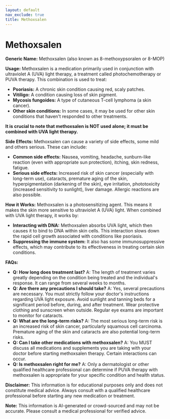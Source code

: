 ```yaml
---
layout: default
nav_exclude: true
title: Methoxsalen
---
```


# Methoxsalen

**Generic Name:** Methoxsalen (also known as 8-methoxypsoralen or 8-MOP)

**Usage:** Methoxsalen is a medication primarily used in conjunction with ultraviolet A (UVA) light therapy, a treatment called photochemotherapy or PUVA therapy.  This combination is used to treat:

* **Psoriasis:** A chronic skin condition causing red, scaly patches.
* **Vitiligo:** A condition causing loss of skin pigment.
* **Mycosis fungoides:** A type of cutaneous T-cell lymphoma (a skin cancer).
* **Other skin conditions:**  In some cases, it may be used for other skin conditions that haven't responded to other treatments.

**It is crucial to note that methoxsalen is NOT used alone; it must be combined with UVA light therapy.**


**Side Effects:**  Methoxsalen can cause a variety of side effects, some mild and others serious. These can include:

* **Common side effects:** Nausea, vomiting, headache, sunburn-like reaction (even with appropriate sun protection), itching, skin redness, fatigue.
* **Serious side effects:**  Increased risk of skin cancer (especially with long-term use), cataracts, premature aging of the skin,  hyperpigmentation (darkening of the skin),  eye irritation, phototoxicity (increased sensitivity to sunlight),  liver damage.  Allergic reactions are also possible.


**How it Works:** Methoxsalen is a photosensitizing agent. This means it makes the skin more sensitive to ultraviolet A (UVA) light. When combined with UVA light therapy, it works by:

* **Interacting with DNA:** Methoxsalen absorbs UVA light, which then causes it to bind to DNA within skin cells. This interaction slows down the rapid cell growth associated with conditions like psoriasis.
* **Suppressing the immune system:**  It also has some immunosuppressive effects, which may contribute to its effectiveness in treating certain skin conditions.

**FAQs:**

* **Q: How long does treatment last?** A: The length of treatment varies greatly depending on the condition being treated and the individual's response. It can range from several weeks to months.
* **Q: Are there any precautions I should take?** A: Yes, several precautions are necessary.  You must strictly follow your doctor's instructions regarding UVA light exposure. Avoid sunlight and tanning beds for a significant period before, during, and after treatment.  Wear protective clothing and sunscreen when outside. Regular eye exams are important to monitor for cataracts.
* **Q: What are the long-term risks?** A: The most serious long-term risk is an increased risk of skin cancer, particularly squamous cell carcinoma.  Premature aging of the skin and cataracts are also potential long-term risks.
* **Q: Can I take other medications with methoxsalen?** A: You MUST discuss all medications and supplements you are taking with your doctor before starting methoxsalen therapy.  Certain interactions can occur.
* **Q: Is methoxsalen right for me?** A:  Only a dermatologist or other qualified healthcare professional can determine if PUVA therapy with methoxsalen is appropriate for your specific condition and health status.


**Disclaimer:** This information is for educational purposes only and does not constitute medical advice.  Always consult with a qualified healthcare professional before starting any new medication or treatment.


**Note:** This information is AI-generated or crowd-sourced and may not be accurate. Please consult a medical professional for verified advice.